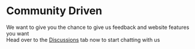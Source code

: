 # Community Driven

We want to give you the chance to give us feedback and website features you want  
Head over to the [Discussions](https://github.com/ProjectBubblez/community/discussions) tab now to start chatting with us
